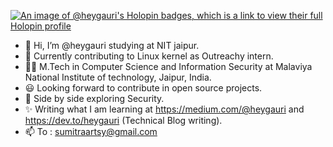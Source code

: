 [![An image of @heygauri's Holopin badges, which is a link to view their full Holopin profile](https://holopin.me/heygauri)](https://holopin.io/@heygauri)

- 👋 Hi, I’m @heygauri studying at NIT jaipur. 
- 🌱 Currently contributing to Linux kernel as Outreachy intern.
- 👨‍🎓 M.Tech in Computer Science and Information Security at Malaviya National Institute of technology, Jaipur, India.
- 😃 Looking forward to contribute in open source projects.
- 🧮 Side by side exploring Security.
- ✨ Writing what I am learning at https://medium.com/@heygauri and https://dev.to/heygauri (Technical Blog writing).
- 📫 To : sumitraartsy@gmail.com

<!---
heygauri/heygauri is a ✨ special ✨ repository because its `README.md` (this file) appears on your GitHub profile.
You can click the Preview link to take a look at your changes.
--->
